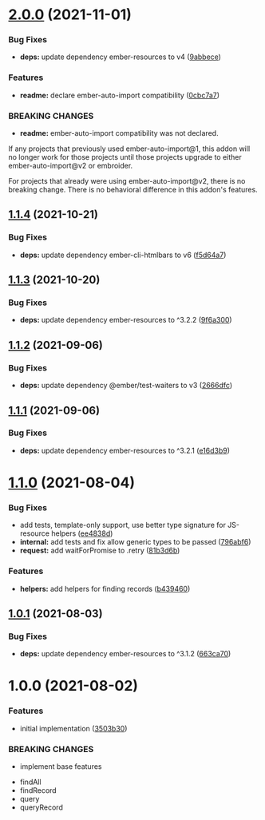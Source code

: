 # [2.0.0](https://github.com/NullVoxPopuli/ember-data-resources/compare/v1.1.4...v2.0.0) (2021-11-01)


### Bug Fixes

* **deps:** update dependency ember-resources to v4 ([9abbece](https://github.com/NullVoxPopuli/ember-data-resources/commit/9abbecedac3cae0bb2800ed60acf2a65415166e5))


### Features

* **readme:** declare ember-auto-import compatibility ([0cbc7a7](https://github.com/NullVoxPopuli/ember-data-resources/commit/0cbc7a73616e2439514d026f4807db9ae9d3f135))


### BREAKING CHANGES

* **readme:** ember-auto-import compatibility was not declared.

If any projects that previously used ember-auto-import@1,
this addon will no longer work for those projects until those projects
upgrade to either ember-auto-import@v2 or embroider.

For projects that already were using ember-auto-import@v2, there is no
breaking change. There is no behavioral difference in this addon's
features.

## [1.1.4](https://github.com/NullVoxPopuli/ember-data-resources/compare/v1.1.3...v1.1.4) (2021-10-21)


### Bug Fixes

* **deps:** update dependency ember-cli-htmlbars to v6 ([f5d64a7](https://github.com/NullVoxPopuli/ember-data-resources/commit/f5d64a7bed410a6dc6a4563ecc320c8456207c2a))

## [1.1.3](https://github.com/NullVoxPopuli/ember-data-resources/compare/v1.1.2...v1.1.3) (2021-10-20)


### Bug Fixes

* **deps:** update dependency ember-resources to ^3.2.2 ([9f6a300](https://github.com/NullVoxPopuli/ember-data-resources/commit/9f6a3005005a5efcc66d98be5c33b5b422e0effd))

## [1.1.2](https://github.com/NullVoxPopuli/ember-data-resources/compare/v1.1.1...v1.1.2) (2021-09-06)


### Bug Fixes

* **deps:** update dependency @ember/test-waiters to v3 ([2666dfc](https://github.com/NullVoxPopuli/ember-data-resources/commit/2666dfce187e02b664afdbfe7d6fb93be8b17721))

## [1.1.1](https://github.com/NullVoxPopuli/ember-data-resources/compare/v1.1.0...v1.1.1) (2021-09-06)


### Bug Fixes

* **deps:** update dependency ember-resources to ^3.2.1 ([e16d3b9](https://github.com/NullVoxPopuli/ember-data-resources/commit/e16d3b92842dc64f29e080fe9da57c2a8b0f8ad8))

# [1.1.0](https://github.com/NullVoxPopuli/ember-data-resources/compare/v1.0.1...v1.1.0) (2021-08-04)


### Bug Fixes

* add tests, template-only support, use better type signature for JS-resource helpers ([ee4838d](https://github.com/NullVoxPopuli/ember-data-resources/commit/ee4838db65f3378549d4da2709590772db6d1495))
* **internal:** add tests and fix allow generic types to be passed ([796abf6](https://github.com/NullVoxPopuli/ember-data-resources/commit/796abf66c6d35e64fe9e7f4029c6272e35b5b91b))
* **request:** add waitForPromise to .retry ([81b3d6b](https://github.com/NullVoxPopuli/ember-data-resources/commit/81b3d6b764a5fa57a5890a2629d729ffd8aa0475))


### Features

* **helpers:** add helpers for finding records ([b439460](https://github.com/NullVoxPopuli/ember-data-resources/commit/b439460905affc4b4cbbb64030de936269d9231b))

## [1.0.1](https://github.com/NullVoxPopuli/ember-data-resources/compare/v1.0.0...v1.0.1) (2021-08-03)


### Bug Fixes

* **deps:** update dependency ember-resources to ^3.1.2 ([663ca70](https://github.com/NullVoxPopuli/ember-data-resources/commit/663ca70696106c82f249fe04869fdddd2b638aef))

# 1.0.0 (2021-08-02)


### Features

* initial implementation ([3503b30](https://github.com/NullVoxPopuli/ember-data-resources/commit/3503b30d912c49a815adffc7a0c3b569b234991c))


### BREAKING CHANGES

* implement base features
 - findAll
 - findRecord
 - query
 - queryRecord
